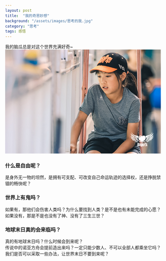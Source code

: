 ```yaml
---
layout: post
title:  "我的奇思妙想"
background: "/assets/images/思考的我.jpg"
category: "思考"
tags: 感悟
---
```


我的脑瓜总是对这个世界充满好奇~   
![思考的我.jpg](../assets/images/思考的我.jpg)     

### 什么是自由呢？
是身外无一物的坦然，是拥有可支配、可改变自己命运轨迹的选择权，还是挣脱禁锢的畅快呢？  

### 世界上有鬼吗？
如果有，那他们会伤害人类吗？为什么要找到人类？是不是也有未能完成的心愿？  
如果没有，那是不是也没有了神、没有了三生三世？

### 地球末日真的会来临吗？
真的有地球末日吗？什么时候会到来呢？   
传说中的诺亚方舟会提前造出来吗？一定只能少数人、不可以全部人都乘坐它吗？  
我们是否可以采取一些办法，让世界末日不要到来呢？
